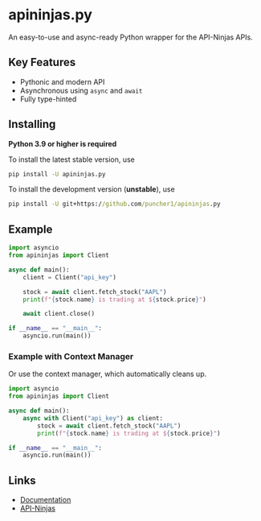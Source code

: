 # apininjas.py

An easy-to-use and async-ready Python wrapper for the API-Ninjas APIs.


## Key Features

* Pythonic and modern API
* Asynchronous using `async` and `await`
* Fully type-hinted


## Installing

**Python 3.9 or higher is required**

To install the latest stable version, use
```cmd
pip install -U apininjas.py
```

To install the development version (**unstable**), use
```cmd
pip install -U git+https://github.com/puncher1/apininjas.py
```


## Example

```python
import asyncio
from apininjas import Client

async def main():
    client = Client("api_key")

    stock = await client.fetch_stock("AAPL")
    print(f"{stock.name} is trading at ${stock.price}")

    await client.close()

if __name__ == "__main__":
    asyncio.run(main())
```
### Example with Context Manager
Or use the context manager, which automatically cleans up.
```python
import asyncio
from apininjas import Client

async def main():
    async with Client("api_key") as client:
        stock = await client.fetch_stock("AAPL")
        print(f"{stock.name} is trading at ${stock.price}")

if __name__ == "__main__":
    asyncio.run(main())
```


## Links
* [Documentation][1] <br>
* [API-Ninjas][2]


[1]: https://apininjaspy.rtfd.org/latest
[2]: https://api-ninjas.com
